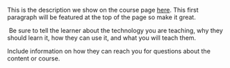 This is the description we show on the course page [here](https://lab.github.com/umitkutlu895/umittech-6436b.web.app). This first paragraph will be featured at the top of the page so make it great.
​

​
Be sure to tell the learner about the technology you are teaching, why they should learn it, how they can use it, and what you will teach them.
​


Include information on how they can reach you for questions about the content or course. 